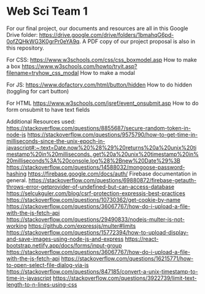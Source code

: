 # Web Sci Team 1

For our final project, our documents and resources are all in this Google Drive folder: https://drive.google.com/drive/folders/1bmahqG6pd-0ofZQHkWG3K0grPr0eYA9q. A PDF copy of our project proposal is also in this repository.

For CSS:
https://www.w3schools.com/css/css_boxmodel.asp How to make a box
https://www.w3schools.com/howto/tryit.asp?filename=tryhow_css_modal How to make a modal

For JS:
https://www.dofactory.com/html/button/hidden How to do hidden (toggling for cart button)

For HTML
https://www.w3schools.com/jsref/event_onsubmit.asp How to do form onsubmit to have text fields

Additional Resources used:
https://stackoverflow.com/questions/8855687/secure-random-token-in-node-js
https://stackoverflow.com/questions/9575790/how-to-get-time-in-milliseconds-since-the-unix-epoch-in-javascript#:~:text=Date.now%20%28%29%20returns%20a%20unix%20timestamp%20in%20milliseconds.,get%20a%20unix%20timestamp%20in%20milliseconds%3A%20console.log%28%2Bnew%20Date%29%3B
https://stackoverflow.com/questions/14588032/mongoose-password-hashing
https://firebase.google.com/docs/auth/
Firebase documentation in general.
https://stackoverflow.com/questions/69880872/firebase-getauth-throws-error-getprovider-of-undefined-but-can-access-database
https://selcukguler.com/blog/csrf-protection-expressjs-best-practices
https://stackoverflow.com/questions/10730362/get-cookie-by-name
https://stackoverflow.com/questions/36067767/how-do-i-upload-a-file-with-the-js-fetch-api
https://stackoverflow.com/questions/29490833/nodejs-multer-is-not-working
https://github.com/expressjs/multer#limits
https://stackoverflow.com/questions/15772394/how-to-upload-display-and-save-images-using-node-js-and-express
https://react-bootstrap.netlify.app/docs/forms/input-group
https://stackoverflow.com/questions/36067767/how-do-i-upload-a-file-with-the-js-fetch-api
https://stackoverflow.com/questions/16215771/how-to-open-select-file-dialog-via-js
https://stackoverflow.com/questions/847185/convert-a-unix-timestamp-to-time-in-javascript
https://stackoverflow.com/questions/3922739/limit-text-length-to-n-lines-using-css